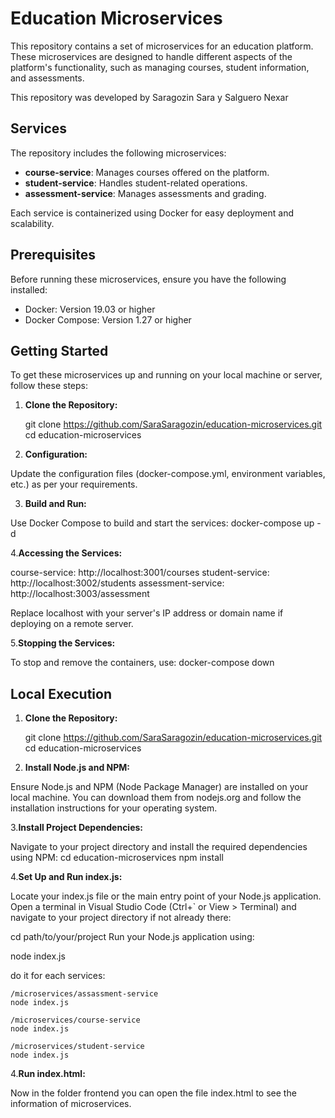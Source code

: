 # Education Microservices

This repository contains a set of microservices for an education platform. These microservices are designed to handle different aspects of the platform's functionality, such as managing courses, student information, and assessments.

This repository was developed by Saragozin Sara y Salguero Nexar

## Services

The repository includes the following microservices:

- **course-service**: Manages courses offered on the platform.
- **student-service**: Handles student-related operations.
- **assessment-service**: Manages assessments and grading.

Each service is containerized using Docker for easy deployment and scalability.

## Prerequisites

Before running these microservices, ensure you have the following installed:

- Docker: Version 19.03 or higher
- Docker Compose: Version 1.27 or higher

## Getting Started

To get these microservices up and running on your local machine or server, follow these steps:

1. **Clone the Repository:**

   git clone https://github.com/SaraSaragozin/education-microservices.git
   cd education-microservices

2. **Configuration:**

Update the configuration files (docker-compose.yml, environment variables, etc.) as per your requirements.

3. **Build and Run:**

Use Docker Compose to build and start the services:
    docker-compose up -d

4.**Accessing the Services:**

course-service: http://localhost:3001/courses
student-service: http://localhost:3002/students
assessment-service: http://localhost:3003/assessment

Replace localhost with your server's IP address or domain name if deploying on a remote server.

5.**Stopping the Services:**

To stop and remove the containers, use:
    docker-compose down

## Local Execution
1. **Clone the Repository:**

   git clone https://github.com/SaraSaragozin/education-microservices.git
   cd education-microservices

2. **Install Node.js and NPM:**

Ensure Node.js and NPM (Node Package Manager) are installed on your local machine. You can download them from nodejs.org and follow the installation instructions for your operating system.

3.**Install Project Dependencies:**

Navigate to your project directory and install the required dependencies using NPM:
    cd education-microservices
    npm install

4.**Set Up and Run index.js:**

Locate your index.js file or the main entry point of your Node.js application.
Open a terminal in Visual Studio Code (Ctrl+` or View > Terminal) and navigate to your project directory if not already there:

cd path/to/your/project
Run your Node.js application using:

node index.js

do it for each services: 

    /microservices/assassment-service
    node index.js

    /microservices/course-service
    node index.js

    /microservices/student-service
    node index.js

4.**Run index.html:**

Now in the folder frontend you can open the file index.html to see the information of microservices.

